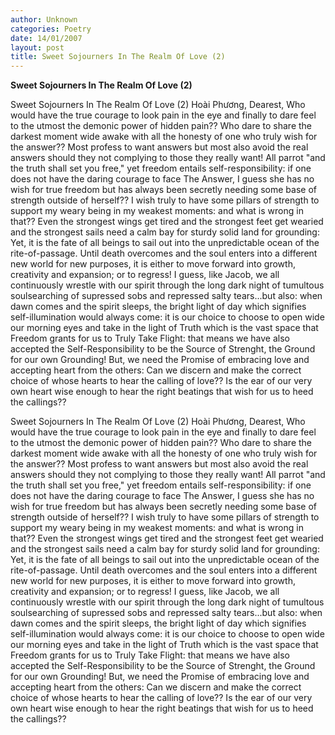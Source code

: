 ```yaml
---
author: Unknown
categories: Poetry
date: 14/01/2007
layout: post
title: Sweet Sojourners In The Realm Of Love (2)
---
```


**Sweet Sojourners In The Realm Of Love (2)**

Sweet Sojourners In The Realm Of Love (2)
     Hoài Phương, Dearest,
     Who would have the true courage to look pain in the eye and finally to dare feel to the utmost the demonic power of hidden pain?? Who dare to share the darkest moment wide awake with all the honesty of one who truly wish for the answer??  Most profess to want answers but most also avoid the real answers should they not complying to those they really want!  All parrot "and the truth shall set you free," yet freedom entails self-responsibility: if one does not have the daring courage to face The Answer, I guess she has no wish for true freedom but has always been secretly needing some base of strength outside of herself??
     I wish truly to have some pillars of strength to support my weary being in my weakest moments: and what is wrong in that?? Even the strongest wings get tired and the strongest feet get wearied and the strongest sails need a calm bay for sturdy solid land for grounding:  Yet, it is the fate of all beings to sail out into the unpredictable ocean of the rite-of-passage.  Until death overcomes and the soul enters into a different new world for new purposes, it is either to move forward into growth, creativity and expansion; or to regress!
     I guess, like Jacob, we all continuously wrestle with our spirit through the long dark night of tumultous soulsearching of supressed sobs and repressed salty tears...but also: when dawn comes and the spirit sleeps, the bright light of day which signifies self-illumination would always come: it is our choice to choose to open wide our morning eyes and take in the light of Truth which is the vast space that Freedom grants for us to Truly Take Flight: that means we have also accepted the Self-Responsibility to be the Source of Strenght, the Ground for our own Grounding!
     But, we need the Promise of embracing love and accepting heart from the others: Can we discern and make the correct choice of whose hearts to hear the calling of love??  Is the ear of our very own heart wise enough to hear the right beatings that wish for us to heed the callings??

Sweet Sojourners In The Realm Of Love (2)
     Hoài Phương, Dearest,
     Who would have the true courage to look pain in the eye and finally to dare feel to the utmost the demonic power of hidden pain?? Who dare to share the darkest moment wide awake with all the honesty of one who truly wish for the answer??  Most profess to want answers but most also avoid the real answers should they not complying to those they really want!  All parrot "and the truth shall set you free," yet freedom entails self-responsibility: if one does not have the daring courage to face The Answer, I guess she has no wish for true freedom but has always been secretly needing some base of strength outside of herself??
     I wish truly to have some pillars of strength to support my weary being in my weakest moments: and what is wrong in that?? Even the strongest wings get tired and the strongest feet get wearied and the strongest sails need a calm bay for sturdy solid land for grounding:  Yet, it is the fate of all beings to sail out into the unpredictable ocean of the rite-of-passage.  Until death overcomes and the soul enters into a different new world for new purposes, it is either to move forward into growth, creativity and expansion; or to regress!
     I guess, like Jacob, we all continuously wrestle with our spirit through the long dark night of tumultous soulsearching of supressed sobs and repressed salty tears...but also: when dawn comes and the spirit sleeps, the bright light of day which signifies self-illumination would always come: it is our choice to choose to open wide our morning eyes and take in the light of Truth which is the vast space that Freedom grants for us to Truly Take Flight: that means we have also accepted the Self-Responsibility to be the Source of Strenght, the Ground for our own Grounding!
     But, we need the Promise of embracing love and accepting heart from the others: Can we discern and make the correct choice of whose hearts to hear the calling of love??  Is the ear of our very own heart wise enough to hear the right beatings that wish for us to heed the callings??
